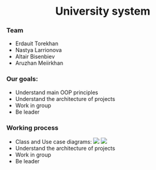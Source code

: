 <div id = "header", align = "center">
  <h1> University system </h1>
</div>

<div id = "header">
  <h3>    Team </h3>
  <ul>
    <li>Erdauit Torekhan
    <li>Nastya Larrionova
    <li>Altair Bisenbiev
    <li>Aruzhan Meiirkhan
  </ul>
</div>

<div>
  <h3> Our goals: </h3>
  <ul>
    <li>Understand main OOP principles
    <li>Understand the architecture of projects
    <li>Work in group
    <li>Be leader
  </ul>
</div>

<div>
  <h3> Working process </h3>
  <ul>
    <li> Class and Use case diagrams:
      <img src = "https://github.com/Erdauit/OOP_final_University/blob/main/Diagrams/Class_Diagram_1.png">
      <img src = "https://github.com/Erdauit/OOP_final_University/blob/main/Diagrams/Use_Case_Diagram_1.png">
    <li>Understand the architecture of projects
    <li>Work in group
    <li>Be leader
  </ul>
</div>

